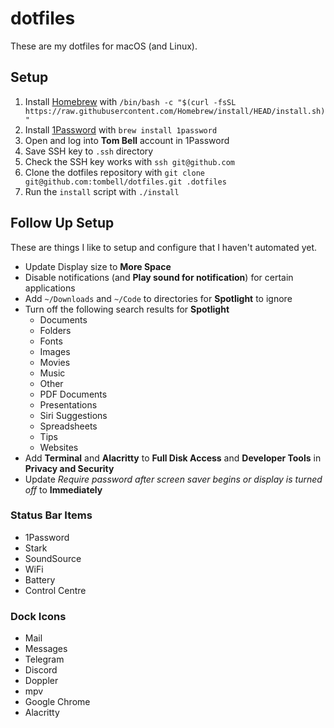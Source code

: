 # dotfiles

These are my dotfiles for macOS (and Linux).

## Setup

1. Install [Homebrew](https://brew.sh/) with `/bin/bash -c "$(curl -fsSL https://raw.githubusercontent.com/Homebrew/install/HEAD/install.sh)"`
2. Install [1Password](https://1password.com/) with `brew install 1password`
3. Open and log into **Tom Bell** account in 1Password
4. Save SSH key to `.ssh` directory
5. Check the SSH key works with `ssh git@github.com`
6. Clone the dotfiles repository with `git clone git@github.com:tombell/dotfiles.git .dotfiles`
7. Run the `install` script with `./install`

## Follow Up Setup

These are things I like to setup and configure that I haven't automated yet.

- Update Display size to **More Space**
- Disable notifications (and **Play sound for notification**) for certain applications
- Add `~/Downloads` and `~/Code` to directories for **Spotlight** to ignore
- Turn off the following search results for **Spotlight**
    * Documents
    * Folders
    * Fonts
    * Images
    * Movies
    * Music
    * Other
    * PDF Documents
    * Presentations
    * Siri Suggestions
    * Spreadsheets
    * Tips
    * Websites
- Add **Terminal** and **Alacritty** to **Full Disk Access** and **Developer Tools** in **Privacy and Security**
- Update *Require password after screen saver begins or display is turned off* to **Immediately**

### Status Bar Items

- 1Password
- Stark
- SoundSource
- WiFi
- Battery
- Control Centre

### Dock Icons

- Mail
- Messages
- Telegram
- Discord
- Doppler
- mpv
- Google Chrome
- Alacritty
